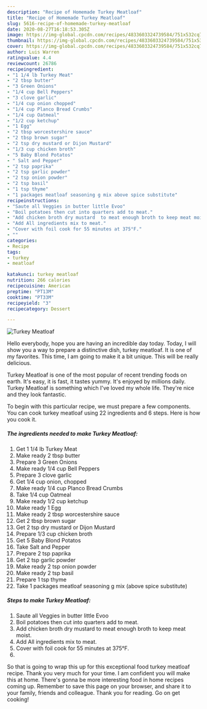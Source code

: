 ```yaml
---
description: "Recipe of Homemade Turkey Meatloaf"
title: "Recipe of Homemade Turkey Meatloaf"
slug: 5616-recipe-of-homemade-turkey-meatloaf
date: 2020-08-27T16:18:53.305Z
image: https://img-global.cpcdn.com/recipes/4833603324739584/751x532cq70/turkey-meatloaf-recipe-main-photo.jpg
thumbnail: https://img-global.cpcdn.com/recipes/4833603324739584/751x532cq70/turkey-meatloaf-recipe-main-photo.jpg
cover: https://img-global.cpcdn.com/recipes/4833603324739584/751x532cq70/turkey-meatloaf-recipe-main-photo.jpg
author: Luis Warren
ratingvalue: 4.4
reviewcount: 26786
recipeingredient:
- "1 1/4 lb Turkey Meat"
- "2 tbsp butter"
- "3 Green Onions"
- "1/4 cup Bell Peppers"
- "3 clove garlic"
- "1/4 cup onion chopped"
- "1/4 cup Planco Bread Crumbs"
- "1/4 cup Oatmeal"
- "1/2 cup ketchup"
- "1 Egg"
- "2 tbsp worcestershire sauce"
- "2 tbsp brown sugar"
- "2 tsp dry mustard or Dijon Mustard"
- "1/3 cup chicken broth"
- "5 Baby Blond Potatos"
- " Salt and Pepper"
- "2 tsp paprika"
- "2 tsp garlic powder"
- "2 tsp onion powder"
- "2 tsp basil"
- "1 tsp thyme"
- "1 packages meatloaf seasoning g mix above spice substitute"
recipeinstructions:
- "Saute all Veggies in butter little Evoo"
- "Boil potatoes then cut into quarters add to meat."
- "Add chicken broth dry mustard  to meat enough broth to keep meat moist."
- "Add All ingredients mix to meat."
- "Cover with foil cook for 55 minutes at 375°F."
- ""
categories:
- Recipe
tags:
- turkey
- meatloaf

katakunci: turkey meatloaf 
nutrition: 266 calories
recipecuisine: American
preptime: "PT13M"
cooktime: "PT33M"
recipeyield: "3"
recipecategory: Dessert

---
```



![Turkey Meatloaf](https://img-global.cpcdn.com/recipes/4833603324739584/751x532cq70/turkey-meatloaf-recipe-main-photo.jpg)

Hello everybody, hope you are having an incredible day today. Today, I will show you a way to prepare a distinctive dish, turkey meatloaf. It is one of my favorites. This time, I am going to make it a bit unique. This will be really delicious.



Turkey Meatloaf is one of the most popular of recent trending foods on earth. It's easy, it is fast, it tastes yummy. It's enjoyed by millions daily. Turkey Meatloaf is something which I've loved my whole life. They're nice and they look fantastic.


To begin with this particular recipe, we must prepare a few components. You can cook turkey meatloaf using 22 ingredients and 6 steps. Here is how you cook it.

<!--inarticleads1-->

##### The ingredients needed to make Turkey Meatloaf:

1. Get 1 1/4 lb Turkey Meat
1. Make ready 2 tbsp butter
1. Prepare 3 Green Onions
1. Make ready 1/4 cup Bell Peppers
1. Prepare 3 clove garlic
1. Get 1/4 cup onion, chopped
1. Make ready 1/4 cup Planco Bread Crumbs
1. Take 1/4 cup Oatmeal
1. Make ready 1/2 cup ketchup
1. Make ready 1 Egg
1. Make ready 2 tbsp worcestershire sauce
1. Get 2 tbsp brown sugar
1. Get 2 tsp dry mustard or Dijon Mustard
1. Prepare 1/3 cup chicken broth
1. Get 5 Baby Blond Potatos
1. Take  Salt and Pepper
1. Prepare 2 tsp paprika
1. Get 2 tsp garlic powder
1. Make ready 2 tsp onion powder
1. Make ready 2 tsp basil
1. Prepare 1 tsp thyme
1. Take 1 packages meatloaf seasoning g mix (above spice substitute)




<!--inarticleads2-->

##### Steps to make Turkey Meatloaf:

1. Saute all Veggies in butter little Evoo
1. Boil potatoes then cut into quarters add to meat.
1. Add chicken broth dry mustard  to meat enough broth to keep meat moist.
1. Add All ingredients mix to meat.
1. Cover with foil cook for 55 minutes at 375°F.
1. 




So that is going to wrap this up for this exceptional food turkey meatloaf recipe. Thank you very much for your time. I am confident you will make this at home. There's gonna be more interesting food in home recipes coming up. Remember to save this page on your browser, and share it to your family, friends and colleague. Thank you for reading. Go on get cooking!
